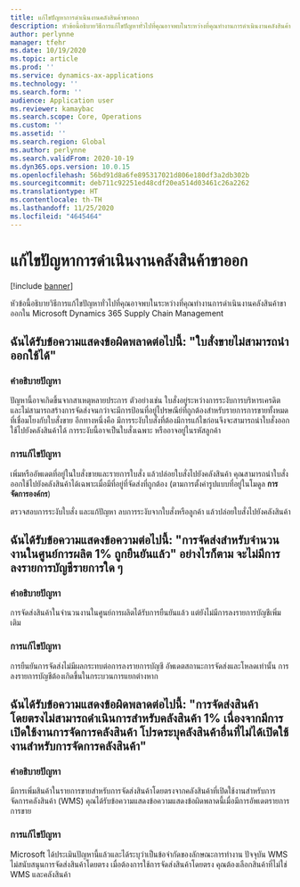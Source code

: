 ```yaml
---
title: แก้ไขปัญหาการดำเนินงานคลังสินค้าขาออก
description: หัวข้อนี้อธิบายวิธีการแก้ไขปัญหาทั่วไปที่คุณอาจพบในระหว่างที่คุณทำงานการดำเนินงานคลังสินค้าขาออกใน Microsoft Dynamics 365 Supply Chain Management
author: perlynne
manager: tfehr
ms.date: 10/19/2020
ms.topic: article
ms.prod: ''
ms.service: dynamics-ax-applications
ms.technology: ''
ms.search.form: ''
audience: Application user
ms.reviewer: kamaybac
ms.search.scope: Core, Operations
ms.custom: ''
ms.assetid: ''
ms.search.region: Global
ms.author: perlynne
ms.search.validFrom: 2020-10-19
ms.dyn365.ops.version: 10.0.15
ms.openlocfilehash: 56bd91d8a6fe895317021d806e180df3a2db302b
ms.sourcegitcommit: deb711c92251ed48cdf20ea514d03461c26a2262
ms.translationtype: HT
ms.contentlocale: th-TH
ms.lasthandoff: 11/25/2020
ms.locfileid: "4645464"
---
```

# <a name="troubleshoot-outbound-warehouse-operations"></a>แก้ไขปัญหาการดำเนินงานคลังสินค้าขาออก

[!include [banner](../includes/banner.md)]

หัวข้อนี้อธิบายวิธีการแก้ไขปัญหาทั่วไปที่คุณอาจพบในระหว่างที่คุณทำงานการดำเนินงานคลังสินค้าขาออกใน Microsoft Dynamics 365 Supply Chain Management

## <a name="i-receive-the-following-error-message-sales-order-could-not-be-released"></a>ฉันได้รับข้อความแสดงข้อผิดพลาดต่อไปนี้: "ใบสั่งขายไม่สามารถนำออกใช้ได้"

### <a name="issue-description"></a>คำอธิบายปัญหา

ปัญหานี้อาจเกิดขึ้นจากสาเหตุหลายประการ ตัวอย่างเช่น ใบสั่งอยู่ระหว่างการระงับการบริหารเครดิต และไม่สามารถสร้างการจัดส่งจนกว่าจะมีการป้อนที่อยู่ไปรษณีย์ที่ถูกต้องสำหรับรายการการขายทั้งหมดที่เชื่อมโยงกับใบสั่งขาย อีกทางหนึ่งคือ มีการระงับใบสั่งที่ต้องมีการแก้ไขก่อนจึงจะสามารถนำใบสั่งออกใช้ไปยังคลังสินค้าได้ การระงับนี้อาจเป็นใบสั่งเฉพาะ หรืออาจอยู่ในรหัสลูกค้า

### <a name="issue-resolution"></a>การแก้ไขปัญหา

เพิ่มหรืออัพเดตที่อยู่ในใบสั่งขายและรายการใบสั่ง แล้วปล่อยใบสั่งไปยังคลังสินค้า คุณสามารถนำใบสั่งออกใช้ไปยังคลังสินค้าได้เฉพาะเมื่อมีที่อยู่ที่จัดส่งที่ถูกต้อง (ตามการตั้งค่ารูปแบบที่อยู่ในโมดูล **การจัดการองค์กร**)

ตรวจสอบการระงับใบสั่ง และแก้ปัญหา ลบการระงับจากใบสั่งหรือลูกค้า แล้วปล่อยใบสั่งไปยังคลังสินค้า

## <a name="i-receive-the-following-message-the-shipment-for-load-1-has-been-confirmed-however-no-lines-are-posted"></a>ฉันได้รับข้อความแสดงข้อความต่อไปนี้: "การจัดส่งสำหรับจำนวนงานในศูนย์การผลิต 1% ถูกยืนยันแล้ว" อย่างไรก็ตาม จะไม่มีการลงรายการบัญชีรายการใด ๆ

### <a name="issue-description"></a>คำอธิบายปัญหา

การจัดส่งสินค้าในจำนวนงานในศูนย์การผลิตได้รับการยืนยันแล้ว แต่ยังไม่มีการลงรายการบัญชีเพิ่มเติม

### <a name="issue-resolution"></a>การแก้ไขปัญหา

การยืนยันการจัดส่งไม่มีผลกระทบต่อการลงรายการบัญชี อัพเดตสถานะการจัดส่งและโหลดเท่านั้น การลงรายการบัญชีต้องเกิดขึ้นในกระบวนการแยกต่างหาก

## <a name="i-receive-the-following-error-message-direct-delivery-is-not-able-to-process-for-warehouse-1-as-it-has-warehouse-management-enabled-please-specify-another-warehouse-that-is-not-enabled-for-warehouse-management"></a>ฉันได้รับข้อความแสดงข้อผิดพลาดต่อไปนี้: "การจัดส่งสินค้าโดยตรงไม่สามารถดำเนินการสำหรับคลังสินค้า 1% เนื่องจากมีการเปิดใช้งานการจัดการคลังสินค้า โปรดระบุคลังสินค้าอื่นที่ไม่ได้เปิดใช้งานสำหรับการจัดการคลังสินค้า"

### <a name="issue-description"></a>คำอธิบายปัญหา

มีการเพิ่มสินค้าในรายการขายสำหรับการจัดส่งสินค้าโดยตรงจากคลังสินค้าที่เปิดใช้งานสำหรับการจัดการคลังสินค้า (WMS) คุณได้รับข้อความแสดงข้อความแสดงข้อผิดพลาดนี้เมื่อมีการอัพเดตรายการการขาย 

### <a name="issue-resolution"></a>การแก้ไขปัญหา

Microsoft ได้ประเมินปัญหานี้แล้วและได้ระบุว่าเป็นข้อจำกัดของลักษณะการทำงาน ปัจจุบัน WMS ไม่สนับสนุนการจัดส่งสินค้าโดยตรง เมื่อต้องการใช้การจัดส่งสินค้าโดยตรง คุณต้องเลือกสินค้าที่ไม่ใช่ WMS และคลังสินค้า
